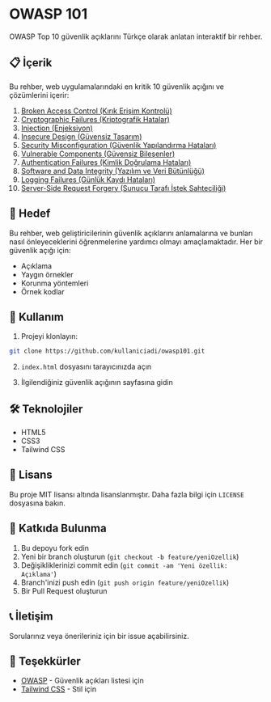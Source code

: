 # OWASP 101

OWASP Top 10 güvenlik açıklarını Türkçe olarak anlatan interaktif bir rehber.

## 📋 İçerik

Bu rehber, web uygulamalarındaki en kritik 10 güvenlik açığını ve çözümlerini içerir:

1. [Broken Access Control (Kırık Erişim Kontrolü)](sayfa1.html)
2. [Cryptographic Failures (Kriptografik Hatalar)](sayfa2.html)
3. [Injection (Enjeksiyon)](sayfa3.html)
4. [Insecure Design (Güvensiz Tasarım)](sayfa4.html)
5. [Security Misconfiguration (Güvenlik Yapılandırma Hataları)](sayfa5.html)
6. [Vulnerable Components (Güvensiz Bileşenler)](sayfa6.html)
7. [Authentication Failures (Kimlik Doğrulama Hataları)](sayfa7.html)
8. [Software and Data Integrity (Yazılım ve Veri Bütünlüğü)](sayfa8.html)
9. [Logging Failures (Günlük Kaydı Hataları)](sayfa9.html)
10. [Server-Side Request Forgery (Sunucu Tarafı İstek Sahteciliği)](sayfa10.html)

## 🎯 Hedef

Bu rehber, web geliştiricilerinin güvenlik açıklarını anlamalarına ve bunları nasıl önleyeceklerini öğrenmelerine yardımcı olmayı amaçlamaktadır. Her bir güvenlik açığı için:

- Açıklama
- Yaygın örnekler
- Korunma yöntemleri
- Örnek kodlar

## 🚀 Kullanım

1. Projeyi klonlayın:
```bash
git clone https://github.com/kullaniciadi/owasp101.git
```

2. `index.html` dosyasını tarayıcınızda açın

3. İlgilendiğiniz güvenlik açığının sayfasına gidin

## 🛠️ Teknolojiler

- HTML5
- CSS3
- Tailwind CSS

## 📝 Lisans

Bu proje MIT lisansı altında lisanslanmıştır. Daha fazla bilgi için `LICENSE` dosyasına bakın.

## 👥 Katkıda Bulunma

1. Bu depoyu fork edin
2. Yeni bir branch oluşturun (`git checkout -b feature/yeniOzellik`)
3. Değişikliklerinizi commit edin (`git commit -am 'Yeni özellik: Açıklama'`)
4. Branch'inizi push edin (`git push origin feature/yeniOzellik`)
5. Bir Pull Request oluşturun

## 📞 İletişim

Sorularınız veya önerileriniz için bir issue açabilirsiniz.

## 🙏 Teşekkürler

- [OWASP](https://owasp.org/) - Güvenlik açıkları listesi için
- [Tailwind CSS](https://tailwindcss.com/) - Stil için 